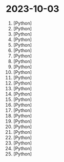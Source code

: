 # 2023-10-03

1. [](https://github.comundefined "Generative Gaussian Splatting for Efficient 3D Content Creation") [Python]
2. [](https://github.comundefined "openpilot is an open source driver assistance system. openpilot performs the functions of Automated Lane Centering and Adaptive Cruise Control for 250+ supported car makes and models.") [Python]
3. [](https://github.comundefined "🏡 Open source home automation that puts local control and privacy first.") [Python]
4. [](https://github.comundefined "Scrapy, a fast high-level web crawling & scraping framework for Python.") [Python]
5. [](https://github.comundefined "Reference implementation of Mistral AI 7B v0.1 model.") [Python]
6. [](https://github.comundefined "") [Python]
7. [](https://github.comundefined "Experience macOS just like before") [Python]
8. [](https://github.comundefined "check code for common misspellings") [Python]
9. [](https://github.comundefined "Run macOS on QEMU/KVM. With OpenCore + Big Sur + Monterey + Ventura support now! Only commercial (paid) support is available now to avoid spammy issues. No Mac system is required.") [Python]
10. [](https://github.comundefined "All Algorithms implemented in Python") [Python]
11. [](https://github.comundefined "Command-line program to download videos from YouTube.com and other video sites") [Python]
12. [](https://github.comundefined "Make your first Pull Request on Hacktoberfest 2023. Don't forget to spread love and if you like give us a ⭐️") [Python]
13. [](https://github.comundefined "Focus on prompting and generating") [Python]
14. [](https://github.comundefined "GUI for a Vocal Remover that uses Deep Neural Networks.") [Python]
15. [](https://github.comundefined "A list of useful payloads and bypass for Web Application Security and Pentest/CTF") [Python]
16. [](https://github.comundefined "Everything about MetaCLIP: curation/training code, metadata, distribution and pre-trained models.") [Python]
17. [](https://github.comundefined "Lightweight Python library for adding real-time multi-object tracking to any detector.") [Python]
18. [](https://github.comundefined "A tool for checking the security hardening options of the Linux kernel") [Python]
19. [](https://github.comundefined "GUNDAM is a data management system that prioritizes data using language models.") [Python]
20. [](https://github.comundefined "Ansible is a radically simple IT automation platform that makes your applications and systems easier to deploy and maintain. Automate everything from code deployment to network configuration to cloud management, in a language that approaches plain English, using SSH, with no agents to install on remote systems. https://docs.ansible.com.") [Python]
21. [](https://github.comundefined "Production-ready, Light, Flexible and Extensible ASGI API framework | Effortlessly Build Performant APIs") [Python]
22. [](https://github.comundefined "Rembg is a tool to remove images background") [Python]
23. [](https://github.comundefined "AnimateDiff for AUTOMATIC1111 Stable Diffusion WebUI") [Python]
24. [](https://github.comundefined "Use any LLM as a drop in replacement for GPT. Use Azure, OpenAI, Cohere, Anthropic, Ollama, VLLM, Sagemaker, HuggingFace, Replicate (100+ LLMs)") [Python]
25. [](https://github.comundefined "Lets Git started in the world of opensource, starting in the Zero To Mastery's opensource playground. Especially designed for education and practical experience purposes.") [Python]
